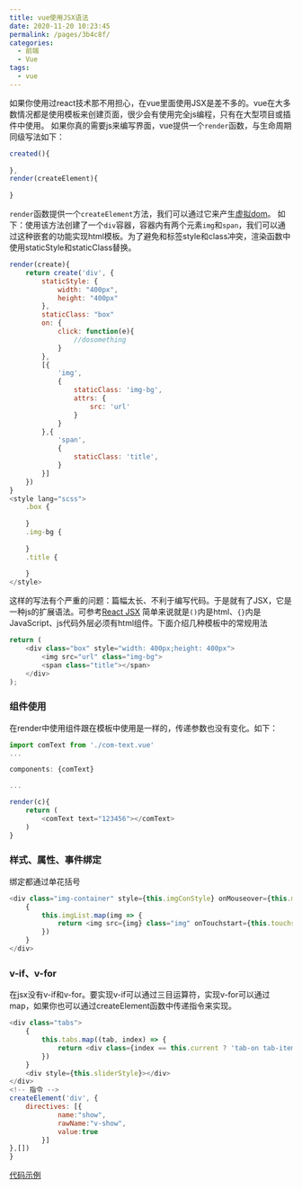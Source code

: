 ```yaml
---
title: vue使用JSX语法
date: 2020-11-20 10:23:45
permalink: /pages/3b4c8f/
categories:
  - 前端
  - Vue
tags:
  - vue
---
```


如果你使用过react技术那不用担心，在vue里面使用JSX是差不多的。vue在大多数情况都是使用模板来创建页面，很少会有使用完全js编程，只有在大型项目或插件中使用。
如果你真的需要js来编写界面，vue提供一个`render`函数，与生命周期同级写法如下：
```javascript
created(){
	
},
render(createElement){
	
}
```
<!-- more -->
`render`函数提供一个`createElement`方法，我们可以通过它来产生[虚拟dom](https://cn.vuejs.org/v2/guide/render-function.html#%E8%99%9A%E6%8B%9F-DOM)。
如下：使用该方法创建了一个`div`容器，容器内有两个元素`img`和`span`，我们可以通过这种嵌套的功能实现html模板。为了避免和标签style和class冲突，渲染函数中使用staticStyle和staticClass替换。
```javascript
render(create){
	return create('div', {
		staticStyle: {
			width: "400px",
			height: "400px"
		},
		staticClass: "box"
		on: {
			click: function(e){
				//dosomething
			}
		},
		[{
			'img',
			{
				staticClass: 'img-bg',
				attrs: {
					src: 'url'
				}
			}
		},{
			'span',
			{
				staticClass: 'title',
			}
		}]
	})
}
<style lang="scss">
	.box {
		
	}
	.img-bg {
		
	}
	.title {
		
	}
</style>
```


这样的写法有个严重的问题：篇幅太长、不利于编写代码。于是就有了JSX，它是一种js的扩展语法。可参考[React JSX](https://www.runoob.com/react/react-jsx.html)
简单来说就是`()`内是html、`{}`内是JavaScript、js代码外层必须有html组件。下面介绍几种模板中的常规用法

```js
return (
	<div class="box" style="width: 400px;height: 400px">
		<img src="url" class="img-bg">
		<span class="title"></span>
	</div>
);
```

### 组件使用
在render中使用组件跟在模板中使用是一样的，传递参数也没有变化。如下：
```js
import comText from './com-text.vue'
...

components: {comText}

...

render(c){
	return (
		<comText text="123456"></comText>
	)
}
```

### 样式、属性、事件绑定
绑定都通过单花括号
```js
<div class="img-container" style={this.imgConStyle} onMouseover={this.mouseover}>
	{
		this.imgList.map(img => {
			return <img src={img} class="img" onTouchstart={this.touchstart} onTouchend={this.touchend}/>
		})
	}
</div>
```

### v-if、v-for
在jsx没有v-if和v-for。要实现v-if可以通过三目运算符，实现v-for可以通过map，如果你也可以通过createElement函数中传递指令来实现。
```js
<div class="tabs">
	{
		this.tabs.map((tab, index) => {
			return <div class={index == this.current ? 'tab-on tab-item' : 'tab-off tab-item'} onClick={() => {this.clickTab(index)}}><span>{tab.name}</span></div>
		})
	}
	<div style={this.sliderStyle}></div>
</div>
<!-- 指令 -->
createElement('div', {
	directives: [{
			name:"show",
			rawName:"v-show",
			value:true
		}]
},[])
}
```

[代码示例](https://gitee.com/vuespell/vue-jsx)